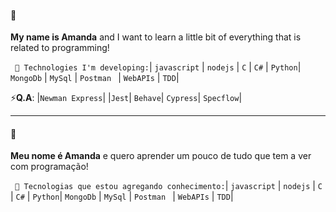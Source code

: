 #### 👋 ####

   **My name is Amanda** and I want to learn a little bit of everything that is related to programming!

 
  


` 📁 Technologies I'm developing:`| `javascript` | 
 `nodejs` | 
`C` | 
 `C#` | 
 `Python`|
 `MongoDb` | 
 `MySql` | 
 `Postman ` | 
 `WebAPIs` | 
 `TDD`|

   

   ⚡**Q.A**:
   |`Newman Express`|
    |`Jest`|
    `Behave`|
    `Cypress`|
    `Specflow`|

----------------------------------------------------------------------------------------------------------------------------------------------------------------------------------

#### 👋 ####
   **Meu nome é Amanda** e quero aprender um pouco de tudo que tem a ver com programação!


` 📁 Tecnologias que estou agregando conhecimento:`| `javascript` | 
 `nodejs` | 
`C` | 
 `C#` | 
 `Python`|
 `MongoDb` | 
 `MySql` | 
 `Postman ` | 
 `WebAPIs` | 
 `TDD`|


